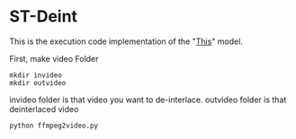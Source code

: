 # ST-Deint
This is the execution code implementation of the "[This](https://github.com/yuqing-liu-dut/ST-DeInt)" model.

First, make video Folder
```
mkdir invideo
mkdir outvideo
```
invideo folder is that video you want to de-interlace.
outvideo folder is that deinterlaced video

```
python ffmpeg2video.py
```
